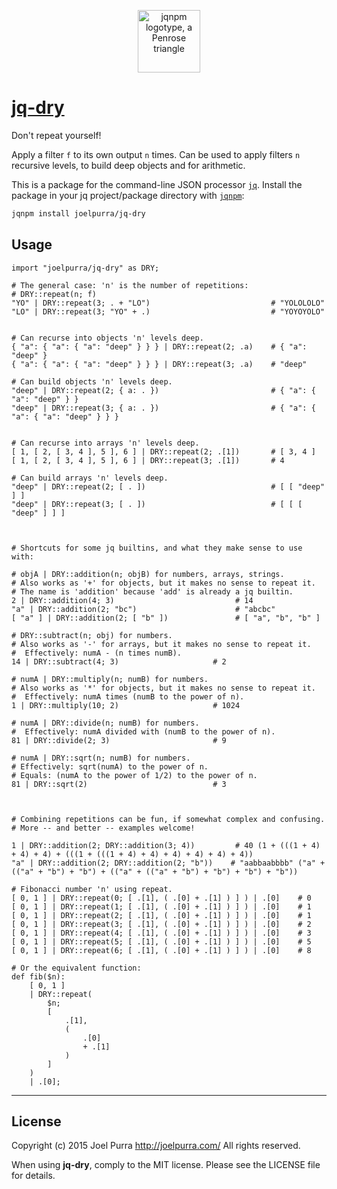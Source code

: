 <p align="center">
  <a href="https://github.com/joelpurra/jqnpm"><img src="https://rawgit.com/joelpurra/jqnpm/master/resources/logotype/penrose-triangle.svg" alt="jqnpm logotype, a Penrose triangle" width="100" border="0" /></a>
</p>

# [jq-dry](https://github.com/joelpurra/jq-dry)

Don't repeat yourself!

Apply a filter `f` to its own output `n` times. Can be used to apply filters `n` recursive levels, to build deep objects and for arithmetic.

This is a package for the command-line JSON processor [`jq`](https://stedolan.github.io/jq/). Install the package in your jq project/package directory with [`jqnpm`](https://github.com/joelpurra/jqnpm):

```bash
jqnpm install joelpurra/jq-dry
```



## Usage


```jq
import "joelpurra/jq-dry" as DRY;

# The general case: 'n' is the number of repetitions:
# DRY::repeat(n; f)
"YO" | DRY::repeat(3; . + "LO")                           # "YOLOLOLO"
"LO" | DRY::repeat(3; "YO" + .)                           # "YOYOYOLO"


# Can recurse into objects 'n' levels deep.
{ "a": { "a": { "a": "deep" } } } | DRY::repeat(2; .a)    # { "a": "deep" }
{ "a": { "a": { "a": "deep" } } } | DRY::repeat(3; .a)    # "deep"

# Can build objects 'n' levels deep.
"deep" | DRY::repeat(2; { a: . })                         # { "a": { "a": "deep" } }
"deep" | DRY::repeat(3; { a: . })                         # { "a": { "a": { "a": "deep" } } }


# Can recurse into arrays 'n' levels deep.
[ 1, [ 2, [ 3, 4 ], 5 ], 6 ] | DRY::repeat(2; .[1])       # [ 3, 4 ]
[ 1, [ 2, [ 3, 4 ], 5 ], 6 ] | DRY::repeat(3; .[1])       # 4

# Can build arrays 'n' levels deep.
"deep" | DRY::repeat(2; [ . ])                            # [ [ "deep" ] ]
"deep" | DRY::repeat(3; [ . ])                            # [ [ [ "deep" ] ] ]



# Shortcuts for some jq builtins, and what they make sense to use with:

# objA | DRY::addition(n; objB) for numbers, arrays, strings.
# Also works as '+' for objects, but it makes no sense to repeat it.
# The name is 'addition' because 'add' is already a jq builtin.
2 | DRY::addition(4; 3)                           # 14
"a" | DRY::addition(2; "bc")                      # "abcbc"
[ "a" ] | DRY::addition(2; [ "b" ])               # [ "a", "b", "b" ]

# DRY::subtract(n; obj) for numbers.
# Also works as '-' for arrays, but it makes no sense to repeat it.
#  Effectively: numA - (n times numB).
14 | DRY::subtract(4; 3)                     # 2

# numA | DRY::multiply(n; numB) for numbers.
# Also works as '*' for objects, but it makes no sense to repeat it.
#  Effectively: numA times (numB to the power of n).
1 | DRY::multiply(10; 2)                     # 1024

# numA | DRY::divide(n; numB) for numbers.
#  Effectively: numA divided with (numB to the power of n).
81 | DRY::divide(2; 3)                       # 9

# numA | DRY::sqrt(n; numB) for numbers.
# Effectively: sqrt(numA) to the power of n.
# Equals: (numA to the power of 1/2) to the power of n.
81 | DRY::sqrt(2)                            # 3



# Combining repetitions can be fun, if somewhat complex and confusing.
# More -- and better -- examples welcome!

1 | DRY::addition(2; DRY::addition(3; 4))         # 40 (1 + (((1 + 4) + 4) + 4) + (((1 + (((1 + 4) + 4) + 4) + 4) + 4) + 4))
"a" | DRY::addition(2; DRY::addition(2; "b"))    # "aabbaabbbb" ("a" + (("a" + "b") + "b") + (("a" + (("a" + "b") + "b") + "b") + "b"))

# Fibonacci number 'n' using repeat.
[ 0, 1 ] | DRY::repeat(0; [ .[1], ( .[0] + .[1] ) ] ) | .[0]    # 0
[ 0, 1 ] | DRY::repeat(1; [ .[1], ( .[0] + .[1] ) ] ) | .[0]    # 1
[ 0, 1 ] | DRY::repeat(2; [ .[1], ( .[0] + .[1] ) ] ) | .[0]    # 1
[ 0, 1 ] | DRY::repeat(3; [ .[1], ( .[0] + .[1] ) ] ) | .[0]    # 2
[ 0, 1 ] | DRY::repeat(4; [ .[1], ( .[0] + .[1] ) ] ) | .[0]    # 3
[ 0, 1 ] | DRY::repeat(5; [ .[1], ( .[0] + .[1] ) ] ) | .[0]    # 5
[ 0, 1 ] | DRY::repeat(6; [ .[1], ( .[0] + .[1] ) ] ) | .[0]    # 8

# Or the equivalent function:
def fib($n):
	[ 0, 1 ]
	| DRY::repeat(
		$n;
		[
			.[1],
			(
				.[0]
				+ .[1]
			)
		]
	)
	| .[0];
```



---

## License
Copyright (c) 2015 Joel Purra <http://joelpurra.com/>
All rights reserved.

When using **jq-dry**, comply to the MIT license. Please see the LICENSE file for details.
